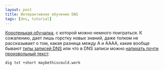 ```yaml
---
layout: post
title: Интерактивное обучение DNS
tags: [dns, tutorial]
---
```

[Коротенькая обучалка](https://messwithdns.net/), с которой можно немного поиграться. К сожалению, дает лишь горстку новых знаний, даже толком не рассказывает о том, какая разница между A и AAAA, какие вообще бывают [типы записей DNS](https://en.wikipedia.org/wiki/List_of_DNS_record_types) или что в DNS записи можно [напихать почти произвольный текст](https://breanneboland.com/blog/2020/02/28/you-can-put-what-in-dns-txt-records-a-blog-post-for-con-west-2020/):
```sh
dig txt +short maybethiscould.work
```
